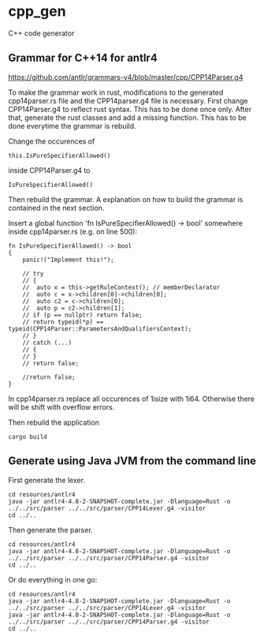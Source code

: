# cpp_gen
C++ code generator

## Grammar for C++14 for antlr4

https://github.com/antlr/grammars-v4/blob/master/cpp/CPP14Parser.g4

To make the grammar work in rust, modifications to the generated cpp14parser.rs file and
the CPP14parser.g4 file is necessary. First change CPP14Parser.g4 to reflect rust syntax.
This has to be done once only. After that, generate the rust classes and add a missing
function. This has to be done everytime the grammar is rebuild.

Change the occurences of 

```
this.IsPureSpecifierAllowed() 
```

inside CPP14Parser.g4 to 

```
IsPureSpecifierAllowed()
```

Then rebuild the grammar. A explanation on how to build the grammar is contained in the next section.

Insert a global function 'fn IsPureSpecifierAllowed() -> bool' somewhere inside cpp14parser.rs (e.g. on line 500):

```
fn IsPureSpecifierAllowed() -> bool
{
    panic!("Implement this!");

	// try
	// {
	// 	auto x = this->getRuleContext(); // memberDeclarator
	// 	auto c = x->children[0]->children[0];
	// 	auto c2 = c->children[0];
	// 	auto p = c2->children[1];
	// if (p == nullptr) return false;
	// return typeid(*p) == typeid(CPP14Parser::ParametersAndQualifiersContext);
	// }
	// catch (...)
	// {
	// }
	// return false;

	//return false;
}
```

In cpp14parser.rs replace all occurences of 1isize with 1i64. Otherwise there will be shift with overflow errors.

Then rebuild the application

```
cargo build
```

## Generate using Java JVM from the command line

First generate the lexer.

```
cd resources/antlr4
java -jar antlr4-4.8-2-SNAPSHOT-complete.jar -Dlanguage=Rust -o ../../src/parser ../../src/parser/CPP14Lexer.g4 -visitor
cd ../..
```

Then generate the parser.

```
cd resources/antlr4
java -jar antlr4-4.8-2-SNAPSHOT-complete.jar -Dlanguage=Rust -o ../../src/parser ../../src/parser/CPP14Parser.g4 -visitor
cd ../..
```

Or do everything in one go:

```
cd resources/antlr4
java -jar antlr4-4.8-2-SNAPSHOT-complete.jar -Dlanguage=Rust -o ../../src/parser ../../src/parser/CPP14Lexer.g4 -visitor
java -jar antlr4-4.8-2-SNAPSHOT-complete.jar -Dlanguage=Rust -o ../../src/parser ../../src/parser/CPP14Parser.g4 -visitor
cd ../..
```

